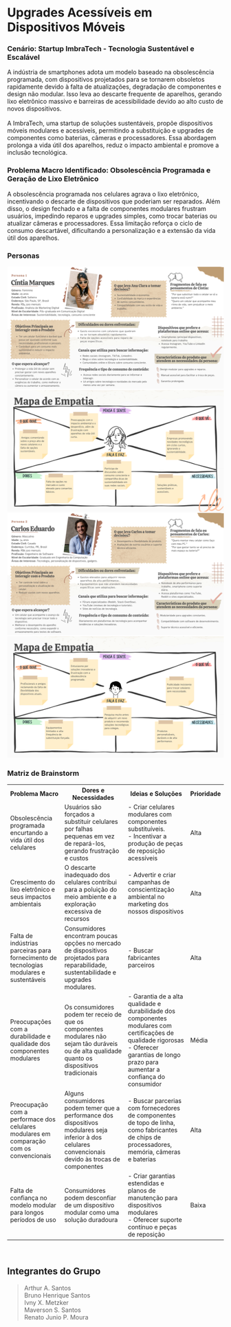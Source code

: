 # Upgrades Acessíveis em Dispositivos Móveis

### Cenário: Startup ImbraTech - Tecnologia Sustentável e Escalável

A indústria de smartphones adota um modelo baseado na obsolescência programada, com dispositivos projetados para se tornarem obsoletos rapidamente devido à falta de atualizações, degradação de componentes e design não modular. Isso leva ao descarte frequente de aparelhos, gerando lixo eletrônico massivo e barreiras de acessibilidade devido ao alto custo de novos dispositivos.
<br> <br>
A ImbraTech, uma startup de soluções sustentáveis, propõe dispositivos móveis modulares e acessíveis, permitindo a substituição e upgrades de componentes como baterias, câmeras e processadores. Essa abordagem prolonga a vida útil dos aparelhos, reduz o impacto ambiental e promove a inclusão tecnológica.


### Problema Macro Identificado: Obsolescência Programada e Geração de Lixo Eletrônico

A obsolescência programada nos celulares agrava o lixo eletrônico, incentivando o descarte de dispositivos que poderiam ser reparados. Além disso, o design fechado e a falta de componentes modulares frustram usuários, impedindo reparos e upgrades simples, como trocar baterias ou atualizar câmeras e processadores. Essa limitação reforça o ciclo de consumo descartável, dificultando a personalização e a extensão da vida útil dos aparelhos.


### Personas

<img src="assets/4.png">
<img src="assets/5.png">
<img src="assets/6.png">
<img src="assets/7.png">

### Matriz de Brainstorm

<table>
    <tr>
        <th>Problema Macro</th>
        <th>Dores e Necessidades</th>
        <th>Ideias e Soluções</th>
        <th>Prioridade</th>
    </tr>
    <tr>
        <td>Obsolescência programada encurtando a vida útil dos celulares</td>
        <td>Usuários são forçados a substituir celulares por falhas pequenas em vez de repará-los, gerando frustração e custos</td>
        <td>- Criar celulares modulares com componentes substituíveis. <br> - Incentivar a produção de peças de reposição acessíveis
        </td>
        <td> Alta
        </td>
    </tr>
    <tr>
        <td>Crescimento do lixo eletrônico e seus impactos ambientais</td>
        <td>O descarte inadequado dos celulares contribui para a poluição do meio ambiente e a exploração excessiva de recursos</td>
        <td>- Advertir e criar campanhas de conscientização ambiental no marketing dos nossos dispositivos</td>
        <td>Alta</td>
    </tr>
    <tr>
        <td>Falta de indústrias parceiras para fornecimento de tecnologias modulares e sustentáveis</td>
        <td>Consumidores encontram poucas opções no mercado de dispositivos projetados para reparabilidade, sustentabilidade e upgrades modulares.</td>
        <td>- Buscar fabricantes parceiros</td>
        <td>Alta</td>
    </tr>
    <tr>
        <td>Preocupações com a durabilidade e qualidade dos componentes modulares</td>
        <td>Os consumidores podem ter receio de que os componentes modulares não sejam tão duráveis ou de alta qualidade quanto os dispositivos tradicionais</td>
        <td>- Garantia de a alta qualidade e durabilidade dos componentes modulares com certificações de qualidade rigorosas <br> - Oferecer garantias de longo prazo para aumentar a confiança do consumidor</td>
        <td>Média</td>
    </tr>
    <tr>
        <td>Preocupação com a performace dos celulares modulares em comparação com os convencionais</td>
        <td>Alguns consumidores podem temer que a performance dos dispositivos modulares seja inferior à dos celulares convencionais devido às trocas de componentes</td>
        <td>- Buscar parcerias com fornecedores de componentes de topo de linha, como fabricantes de chips de processadores, memória, câmeras e baterias</td>
        <td>Alta</td>
    </tr>
    <tr>
        <td>Falta de confiança no modelo modular para longos períodos de uso</td>
        <td>Consumidores podem desconfiar de um dispositivo modular como uma solução duradoura</td>
        <td>- Criar garantias estendidas e planos de manutenção para dispositivos modulares <br>
- Oferecer suporte contínuo e peças de reposição</td>
        <td>Baixa</td>
    </tr>
</table>
<br>

## Integrantes do Grupo
> Arthur A. Santos <br>
Bruno Henrique Santos <br>
Ivny X. Metzker <br>
Maverson S. Santos <br>
Renato Junio P. Moura